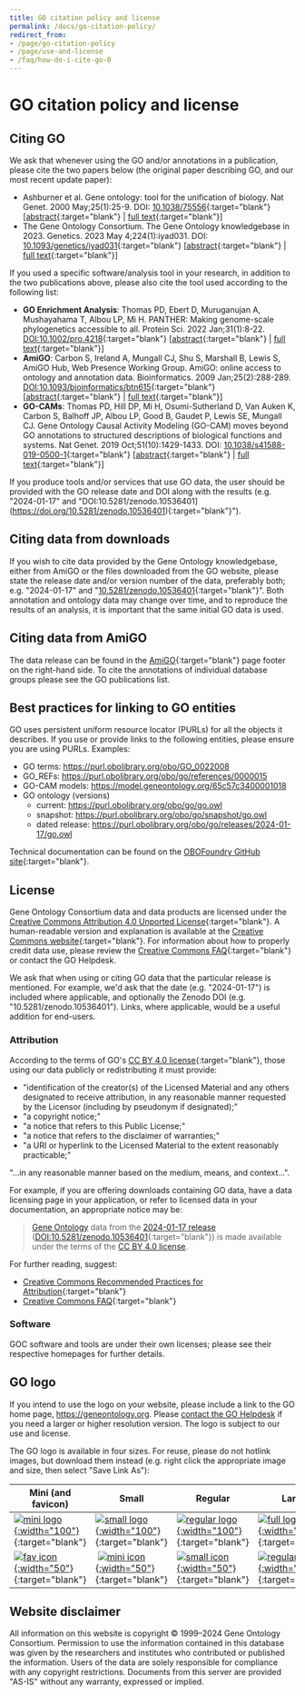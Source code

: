```yaml
---
title: GO citation policy and license
permalink: /docs/go-citation-policy/
redirect_from:
- /page/go-citation-policy
- /page/use-and-license
- /faq/how-do-i-cite-go-0
---
```


# GO citation policy and license

## Citing GO

We ask that whenever using the GO and/or annotations in a publication, please cite the two papers below (the original paper describing GO, and our most recent update paper):
+ Ashburner et al. Gene ontology: tool for the unification of biology. Nat Genet. 2000 May;25(1):25-9. DOI: [10.1038/75556](https://doi.org/10.1038/75556){:target="blank"} \[[abstract](https://www.ncbi.nlm.nih.gov/pubmed/10802651){:target="blank"} \| [full text](https://www.ncbi.nlm.nih.gov/pmc/articles/PMC3037419/){:target="blank"}\]
+ The Gene Ontology Consortium. The Gene Ontology knowledgebase in 2023. Genetics. 2023 May 4;224(1):iyad031. DOI: [10.1093/genetics/iyad031](https://doi.org/10.1093/genetics/iyad031){:target="blank"}  \[[abstract](https://pubmed.ncbi.nlm.nih.gov/36866529/){:target="blank"} \| [full text](https://www.ncbi.nlm.nih.gov/pmc/articles/PMC10158837/pdf/iyad031.pdf){:target="blank"}\]


If you used a specific software/analysis tool in your research, in addition to the two publications above, please also cite the tool used according to the following list:
+ **GO Enrichment Analysis**: Thomas PD, Ebert D, Muruganujan A, Mushayahama T, Albou LP, Mi H. PANTHER: Making genome-scale phylogenetics accessible to all. Protein Sci. 2022 Jan;31(1):8-22. [DOI:10.1002/pro.4218](https://doi.org/10.1002/pro.4218){:target="blank"} \[[abstract](https://pubmed.ncbi.nlm.nih.gov/34717010/){:target="blank"} \| [full text](https://www.ncbi.nlm.nih.gov/pmc/articles/PMC8740835/){:target="blank"}\]
+ **AmiGO**: Carbon S, Ireland A, Mungall CJ, Shu S, Marshall B, Lewis S, AmiGO Hub, Web Presence Working Group. AmiGO: online access to ontology and annotation data. Bioinformatics. 2009 Jan;25(2):288-289. [DOI:10.1093/bioinformatics/btn615](https://doi.org/10.1093/bioinformatics/btn615){:target="blank"} \[[abstract](https://www.ncbi.nlm.nih.gov/pubmed/19033274){:target="blank"} \| [full text](http://bioinformatics.oxfordjournals.org/content/25/2/288.full.pdf+html){:target="blank"}\]
+ **GO-CAMs**: Thomas PD, Hill DP, Mi H, Osumi-Sutherland D, Van Auken K, Carbon S, Balhoff JP, Albou LP, Good B, Gaudet P, Lewis SE, Mungall CJ. Gene Ontology Causal Activity Modeling (GO-CAM) moves beyond GO annotations to structured descriptions of biological functions and systems. Nat Genet. 2019 Oct;51(10):1429-1433. DOI: [10.1038/s41588-019-0500-1](https://doi.org/10.1038/s41588-019-0500-1){:target="blank"} \[[abstract](https://pubmed.ncbi.nlm.nih.gov/31548717/){:target="blank"} \| [full text](https://www.ncbi.nlm.nih.gov/pmc/articles/PMC7012280/pdf/nihms-1067180.pdf){:target="blank"}\]


If you produce tools and/or services that use GO data, the user should be provided with the GO release date and DOI along with the results (e.g. "2024-01-17" and "DOI:10.5281/zenodo.10536401](https://doi.org/10.5281/zenodo.10536401){:target="blank"}").

## Citing data from downloads

If you wish to cite data provided by the Gene Ontology knowledgebase, either from AmiGO or the files downloaded from the GO website, please state the release date and/or version number of the data, preferably both; e.g. "2024-01-17" and "[10.5281/zenodo.10536401](https://doi.org/10.5281/zenodo.10536401){:target="blank"}". Both annotation and ontology data may change over time, and to reproduce the results of an analysis, it is important that the same initial GO data is used.

## Citing data from AmiGO

The data release can be found in the [AmiGO](https://amigo.geneontology.org/amigo){:target="blank"} page footer on the right-hand side. To cite the annotations of individual database groups please see the GO publications list.

## Best practices for linking to GO entities
GO uses persistent uniform resource locator (PURLs) for all the objects it describes. If you use or provide links to the following entities, please ensure you are using PURLs. Examples:
* GO terms: https://purl.obolibrary.org/obo/GO_0022008
* GO_REFs: https://purl.obolibrary.org/obo/go/references/0000015
* GO-CAM models: https://model.geneontology.org/65c57c3400001018
* GO ontology (versions)
  * current: https://purl.obolibrary.org/obo/go/go.owl
  * snapshot: https://purl.obolibrary.org/obo/go/snapshot/go.owl
  * dated release: https://purl.obolibrary.org/obo/go/releases/2024-01-17/go.owl

Technical documentation can be found on the [OBOFoundry GitHub site](https://github.com/OBOFoundry/purl.obolibrary.org/blob/master/README.md){:target="blank"}.

## License

Gene Ontology Consortium data and data products are licensed under the [Creative Commons Attribution 4.0 Unported License](https://creativecommons.org/licenses/by/4.0/legalcode){:target="blank"}. A human-readable version and explanation is available at the [Creative Commons website](https://creativecommons.org/licenses/by/4.0/){:target="blank"}. For information about how to properly credit data use, please review the [Creative Commons FAQ](http://wiki.creativecommons.org/Frequently_Asked_Questions){:target="blank"} or contact the GO Helpdesk.

We ask that when using or citing GO data that the particular release is mentioned. For example, we'd ask that the date (e.g. "2024-01-17") is included where applicable, and optionally the Zenodo DOI (e.g. "10.5281/zenodo.10536401"). Links, where applicable, would be a useful addition for end-users.

### Attribution

According to the terms of GO's [CC BY 4.0 license](https://creativecommons.org/licenses/by/4.0/legalcode#s3a1){:target="blank"}, those using our data publicly or redistributing it must provide:

* "identification of the creator(s) of the Licensed Material and any others designated to receive attribution, in any reasonable manner requested by the Licensor (including by pseudonym if designated);"
*  "a copyright notice;"
*  "a notice that refers to this Public License;"
*  "a notice that refers to the disclaimer of warranties;"
*  "a URI or hyperlink to the Licensed Material to the extent reasonably practicable;"

"...in any reasonable manner based on the medium, means, and context...".

For example, if you are offering downloads containing GO data, have a data licensing page in your application, or refer to licensed data in your documentation, an appropriate notice may be:

> [Gene Ontology](https://geneontology.org) data from the [2024-01-17 release](http://release.geneontology.org/2024-01-17) ([DOI:10.5281/zenodo.10536401](https://doi.org/10.5281/zenodo.10536401){:target="blank"}) is made available under the terms of the [CC BY 4.0 license](https://creativecommons.org/licenses/by/4.0/legalcode).

For further reading, suggest:

* [Creative Commons Recommended Practices for Attribution](https://wiki.creativecommons.org/wiki/Recommended_practices_for_attribution){:target="blank"}
* [Creative Commons FAQ](https://creativecommons.org/faq/){:target="blank"}

### Software

GOC software and tools are under their own licenses; please see their respective homepages for further details.

## GO logo

If you intend to use the logo on your website, please include a link to the GO home page, https://geneontology.org. Please [contact the GO Helpdesk](http://help.geneontology.org) if you need a larger or higher resolution version. The logo is subject to our use and license.

The GO logo is available in four sizes. For reuse, please do not hotlink images, but download them instead (e.g. right click the appropriate image and size, then select "Save Link As"):

| **Mini (and favicon)** | **Small** | **Regular** | **Large** |
|------|-------|---------|-------|
| [![mini logo](/assets/go-logo.mini.png){:width="100"}](/assets/go-logo.mini.png){:target="blank"} | [![small logo](/assets/go-logo.small.png){:width="100"}](/assets/go-logo.small.png){:target="blank"} | [![regular logo](/assets/go-logo.png){:width="100"}](/assets/go-logo.png){:target="blank"} | [![full logo](/assets/go-logo.large.png){:width="100"}](/assets/go-logo.large.png){:target="blank"} |
| [![fav icon](/assets/go-logo-favicon.ico){:width="50"}](/assets/go-logo-favicon.ico){:target="blank"} | [![mini icon](/assets/go-logo-icon.mini.png){:width="50"}](/assets/go-logo-icon.mini.png){:target="blank"} | [![small icon](/assets/go-logo-icon.small.png){:width="50"}](/assets/go-logo-icon.small.png){:target="blank"} | [![regular icon](/assets/go-logo-icon.png){:width="50"}](/assets/go-logo-icon.png){:target="blank"} |

## Website disclaimer

All information on this website is copyright © 1999–2024 Gene Ontology Consortium. Permission to use the information contained in this database was given by the researchers and institutes who contributed or published the information. Users of the data are solely responsible for compliance with any copyright restrictions. Documents from this server are provided "AS-IS" without any warranty, expressed or implied.

